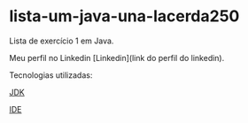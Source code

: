 # lista-um-java-una-lacerda250
Lista de exercício 1 em Java.

Meu perfil no Linkedin [Linkedin](link do perfil do linkedin).

Tecnologias utilizadas:

[JDK](https://www.oracle.com/java/technologies/downloads/)

[IDE](https://code.visualstudio.com/Download)
